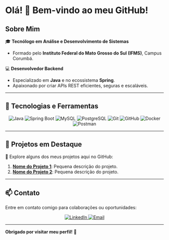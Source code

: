 # Olá! 👋 Bem-vindo ao meu GitHub!  

## Sobre Mim  
🎓 **Tecnólogo em Análise e Desenvolvimento de Sistemas**  
- Formado pelo **Instituto Federal do Mato Grosso do Sul (IFMS)**, Campus Corumbá.  

💻 **Desenvolvedor Backend**  
- Especializado em **Java** e no ecossistema **Spring**.  
- Apaixonado por criar APIs REST eficientes, seguras e escaláveis.  

---

## 🚀 Tecnologias e Ferramentas  

<p align="center">
  <img src="https://img.shields.io/badge/Java-%23ED8B00.svg?style=for-the-badge&logo=java&logoColor=white" alt="Java"/>
  <img src="https://img.shields.io/badge/Spring%20Boot-%236DB33F.svg?style=for-the-badge&logo=spring&logoColor=white" alt="Spring Boot"/>
  <img src="https://img.shields.io/badge/MySQL-%2300f.svg?style=for-the-badge&logo=mysql&logoColor=white" alt="MySQL"/>
  <img src="https://img.shields.io/badge/PostgreSQL-%23336791.svg?style=for-the-badge&logo=postgresql&logoColor=white" alt="PostgreSQL"/>
  <img src="https://img.shields.io/badge/Git-%23F05033.svg?style=for-the-badge&logo=git&logoColor=white" alt="Git"/>
  <img src="https://img.shields.io/badge/GitHub-%23121011.svg?style=for-the-badge&logo=github&logoColor=white" alt="GitHub"/>
  <img src="https://img.shields.io/badge/Docker-%230db7ed.svg?style=for-the-badge&logo=docker&logoColor=white" alt="Docker"/>
  <img src="https://img.shields.io/badge/Postman-%23FF6C37.svg?style=for-the-badge&logo=postman&logoColor=white" alt="Postman"/>
</p>

---

## 🌟 Projetos em Destaque  
🔗 Explore alguns dos meus projetos aqui no GitHub:  
1. **[Nome do Projeto 1](link_projeto)**: Pequena descrição do projeto.  
2. **[Nome do Projeto 2](link_projeto)**: Pequena descrição do projeto.  

---

## 📫 Contato  
Entre em contato comigo para colaborações ou oportunidades:  
<p align="center">
  <a href="https://linkedin.com/in/seu-linkedin" target="_blank">
    <img src="https://img.shields.io/badge/LinkedIn-%230077B5.svg?style=for-the-badge&logo=linkedin&logoColor=white" alt="LinkedIn"/>
  </a>
  <a href="mailto:seu-email@gmail.com" target="_blank">
    <img src="https://img.shields.io/badge/Email-%23D14836.svg?style=for-the-badge&logo=gmail&logoColor=white" alt="Email"/>
  </a>
</p>

---

**Obrigado por visitar meu perfil!** 🚀  
